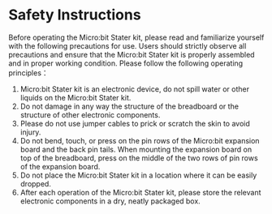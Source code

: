 # Safety Instructions

Before operating the Micro:bit Stater kit, please read and familiarize yourself with the following precautions for use. Users should strictly observe all precautions and ensure that the Micro:bit Stater kit is properly assembled and in proper working condition.
Please follow the following operating principles：

1. Micro:bit Stater kit is an electronic device, do not spill water or other liquids on the Micro:bit Stater kit.
2. Do not damage in any way the structure of the breadboard or the structure of other electronic components.
3. Please do not use jumper cables to prick or scratch the skin to avoid injury.
4. Do not bend, touch, or press on the pin rows of the Micro:bit expansion board and the back pin tails. When mounting the expansion board on top of the breadboard, press on the middle of the two rows of pin rows of the expansion board.
5. Do not place the Micro:bit Stater kit in a location where it can be easily dropped.
6. After each operation of the Micro:bit Stater kit, please store the relevant electronic components in a dry, neatly packaged box.
